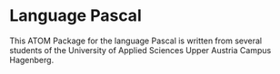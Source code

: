 # Language Pascal

This ATOM Package for the language Pascal is written from several students of the University of Applied Sciences Upper Austria Campus Hagenberg.
